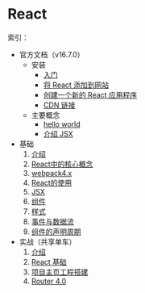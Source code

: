 # React

索引：

* 官方文档（v16.7.0）
  * 安装
    * [入门](./doc/installation/getting-started.md)
    * [将 React 添加到网站](./doc/installation/add-react-to-a-website.md)
    * [创建一个新的 React 应用程序](./doc/installation/create-a-new-react-app.md)
    * [CDN 链接](./doc/installation/cdn-links.md)
  * 主要概念
    * [hello world](./doc/main/hello-world.md)
    * [介绍 JSX](./doc/main/introducing-jsx.md)
* 基础
  1. [介绍](./base/介绍.md)
  2. [React中的核心概念](./base/React中的核心概念.md)
  3. [webpack4.x](./base/webpack4.x.md)
  4. [React的使用](./base/React的使用.md)
  5. [JSX](./base/JSX.md)
  6. [组件](./base/组件.md)
  7. [样式](./base/样式.md)
  8. [事件与数据流](./base/事件与数据流.md)
  9. [组件的声明周期](./base/组件的声明周期.md)
* 实战（共享单车）
  1. [介绍](./practice/介绍.md)
  2. [React 基础](./practice/基础.md)
  3. [项目主页工程搭建](./practice/项目主页工程搭建.md)
  4. [Router 4.0](./practice/router.md)
